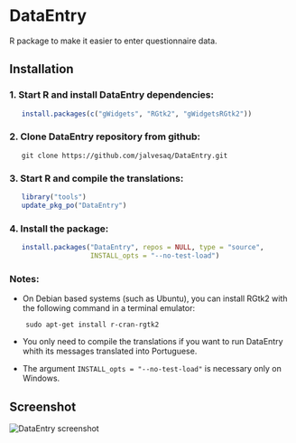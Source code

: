 # DataEntry

R package to make it easier to enter questionnaire data.

## Installation

### 1. Start R and install DataEntry dependencies:

```r
   install.packages(c("gWidgets", "RGtk2", "gWidgetsRGtk2"))
```

### 2. Clone DataEntry repository from github:

```
   git clone https://github.com/jalvesaq/DataEntry.git
```

### 3. Start R and compile the translations:

```r
   library("tools")
   update_pkg_po("DataEntry")
```

### 4. Install the package:

```r
   install.packages("DataEntry", repos = NULL, type = "source",
                    INSTALL_opts = "--no-test-load")
```

### Notes:

  - On Debian based systems (such as Ubuntu), you can install RGtk2 with the
    following command in a terminal emulator:

```
    sudo apt-get install r-cran-rgtk2
```

  - You only need to compile the translations if you want to run DataEntry
    whith its messages translated into Portuguese.

  - The argument `INSTALL_opts = "--no-test-load"` is necessary only on
    Windows.

## Screenshot

![DataEntry screenshot](https://raw.githubusercontent.com/jalvesaq/DataEntry/master/Screenshot.png "DataEntry screenshot")
